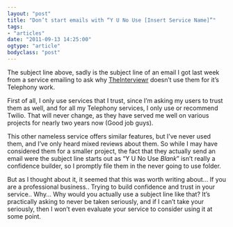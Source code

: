 ```yaml
---
layout: "post"
title: "Don’t start emails with “Y U No Use [Insert Service Name]”"
tags: 
- "articles"
date: "2011-09-13 14:25:00"
ogtype: "article"
bodyclass: "post"
---
```


The subject line above, sadly is the subject line of an email I got last week from a service emailing to ask why [TheInterviewr](http://theinterviewr.com) doesn’t use them for it’s Telephony work.

First of all, I only use services that I trust, since I’m asking my users to trust them as well, and for all my Telephony services, I only use or recommend Twilio. That will never change, as they have served me well on various projects for nearly two years now (Good job guys).

This other nameless service offers similar features, but I’ve never used them, and I’ve only heard mixed reviews about them. So while I may have considered them for a smaller project, the fact that they actually send an email were the subject line starts out as “Y U No Use *Blank*” isn’t really a confidence builder, so I promptly file them in the never going to use folder.

But as I thought about it, it seemed that this was worth writing about… If you are a professional business.. Trying to build confidence and trust in your service.. Why… Why would you actually use a subject line like that? It’s practically asking to never be taken seriously, and if I can’t take your seriously, then I won’t even evaluate your service to consider using it at some point.